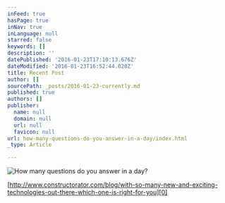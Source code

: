 ```yaml
---
inFeed: true
hasPage: true
inNav: true
inLanguage: null
starred: false
keywords: []
description: ''
datePublished: '2016-01-23T17:10:13.676Z'
dateModified: '2016-01-23T16:52:44.020Z'
title: Recent Post
author: []
sourcePath: _posts/2016-01-23-currently.md
published: true
authors: []
publisher:
  name: null
  domain: null
  url: null
  favicon: null
url: how-many-questions-do-you-answer-in-a-day/index.html
_type: Article

---
```

![How many questions do you answer in a day?](https://the-grid-user-content.s3-us-west-2.amazonaws.com/5c92d28d-49c2-4688-870c-9cacc7244487.jpg)

[http://www.constructorator.com/blog/with-so-many-new-and-exciting-technologies-out-there-which-one-is-right-for-you][0]

[0]: http://www.constructorator.com/blog/with-so-many-new-and-exciting-technologies-out-there-which-one-is-right-for-you